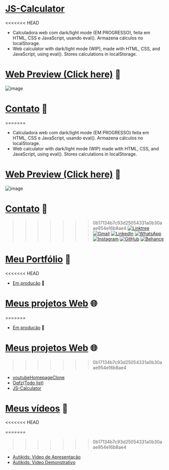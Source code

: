 # [JS-Calculator](https://samubarreto.github.io/js-calculator/)
<<<<<<< HEAD

+ Calculadora web com dark/light mode (EM PROGRESSO), feita em HTML, CSS e JavaScript, usando eval(). Armazena cálculos no localStorage.
+ Web calculator with dark/light mode (WIP), made with HTML, CSS, and JavaScript, using eval(). Stores calculations in localStorage.

# [Web Preview (Click here)](https://samubarreto.github.io/js-calculator/) 👀

![image](https://github.com/samubarreto/js-calculator/assets/70921394/11d6eb69-0c2b-4612-b8b6-de04cc8138c9)

# [Contato](https://linktr.ee/sampereirabrt) 📧

=======
+ Calculadora web com dark/light mode (EM PROGRESSO) feita em HTML, CSS e JavaScript, usando eval(). Armazena cálculos no localStorage.
+ Web calculator with dark/light mode (WIP) made with HTML, CSS, and JavaScript, using eval(). Stores calculations in localStorage.

# [Web Preview (Click here)](https://samubarreto.github.io/js-calculator/) 👀
![image](https://github.com/samubarreto/js-calculator/assets/70921394/11d6eb69-0c2b-4612-b8b6-de04cc8138c9)

# [Contato](https://linktr.ee/sampereirabrt) 📧
>>>>>>> 0b17134b7c93d25054331a0b30aae954e16b8ae4
[![Linktree](https://img.shields.io/badge/linktree-1de9b6?style=for-the-badge&logo=linktree&logoColor=white)](https://linktr.ee/sampereirabrt)
[![Gmail](https://img.shields.io/badge/Gmail-D14836?style=for-the-badge&logo=gmail&logoColor=white)](mailto:samu.barreto2004@gmail.com)
[![LinkedIn](https://img.shields.io/badge/linkedin-%230077B5.svg?style=for-the-badge&logo=linkedin&logoColor=white)](https://www.linkedin.com/in/samubarreto/)
[![WhatsApp](https://img.shields.io/badge/WhatsApp-25D366?style=for-the-badge&logo=whatsapp&logoColor=white)](https://api.whatsapp.com/send?phone=5514997973585)
[![Instagram](https://img.shields.io/badge/Instagram-%23E4405F.svg?style=for-the-badge&logo=Instagram&logoColor=white)](https://www.instagram.com/sampereirabrt/)
[![GitHub](https://img.shields.io/badge/github-%23121011.svg?style=for-the-badge&logo=github&logoColor=white)](https://github.com/samubarreto)
[![Behance](https://img.shields.io/badge/Behance-1769ff?style=for-the-badge&logo=behance&logoColor=white)](https://www.behance.net/sampbrtdesign)

# [Meu Portfólio](https://github.com/samubarreto/Portfolio) 📁
<<<<<<< HEAD

+ [Em produção](https://samubarreto.github.io/Portfolio/) 🔨

# [Meus projetos Web](https://linktr.ee/sampereirabrt) 🌐

=======
+ [Em produção](https://samubarreto.github.io/Portfolio/) 🔨

# [Meus projetos Web](https://linktr.ee/sampereirabrt) 🌐
>>>>>>> 0b17134b7c93d25054331a0b30aae954e16b8ae4
+ [youtubeHomepageClone](https://samubarreto.github.io/youtubeHomepageClone/)
+ [Oqfz(Todo list)](https://samubarreto.github.io/Oqfz-Todo-list/)
+ [JS-Calculator](https://samubarreto.github.io/js-calculator/)

# [Meus vídeos](https://linktr.ee/sampereirabrt) 🎥
<<<<<<< HEAD

=======
>>>>>>> 0b17134b7c93d25054331a0b30aae954e16b8ae4
+ [Autikids: Vídeo de Apresentação](https://www.youtube.com/watch?v=gwaOvcCb9-w)
+ [Autikids: Vídeo Demonstrativo](https://www.youtube.com/watch?v=HsBhddAzQME)
